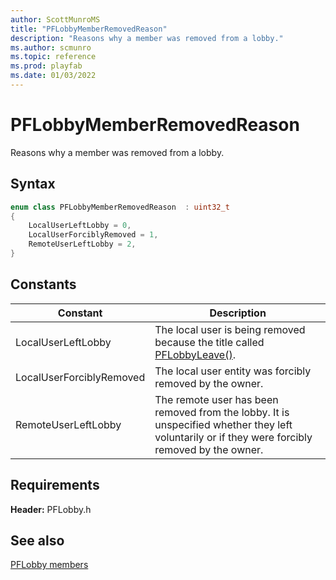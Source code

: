 ```yaml
---
author: ScottMunroMS
title: "PFLobbyMemberRemovedReason"
description: "Reasons why a member was removed from a lobby."
ms.author: scmunro
ms.topic: reference
ms.prod: playfab
ms.date: 01/03/2022
---
```


# PFLobbyMemberRemovedReason  

Reasons why a member was removed from a lobby.    

## Syntax  
  
```cpp
enum class PFLobbyMemberRemovedReason  : uint32_t  
{  
    LocalUserLeftLobby = 0,  
    LocalUserForciblyRemoved = 1,  
    RemoteUserLeftLobby = 2,  
}  
```  
  
## Constants  
  
| Constant | Description |
| --- | --- |
| LocalUserLeftLobby | The local user is being removed because the title called [PFLobbyLeave()](../functions/pflobbyleave.md). |  
| LocalUserForciblyRemoved | The local user entity was forcibly removed by the owner. |  
| RemoteUserLeftLobby | The remote user has been removed from the lobby. It is unspecified whether they left voluntarily or if they were forcibly removed by the owner. |  
  
  
## Requirements  
  
**Header:** PFLobby.h
  
## See also  
[PFLobby members](../pflobby_members.md)  

  
  
